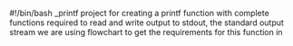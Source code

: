 #!/bin/bash
_printf
project for creating a printf function with complete functions required to read and write output to stdout, the standard output stream we are using flowchart to get the requirements for this function in 

